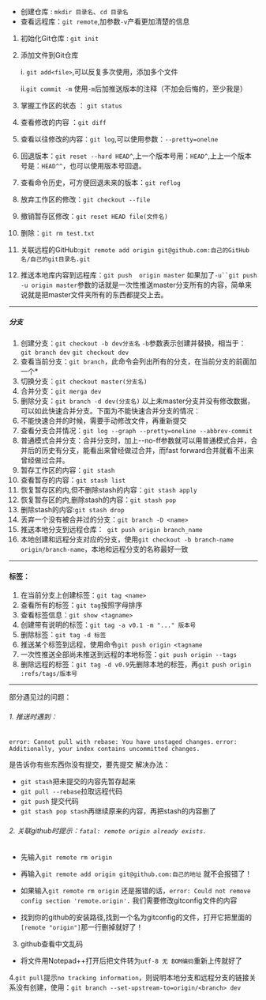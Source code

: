 - 创建仓库 : `mkdir 目录名`、`cd 目录名`
- 查看远程库：`git remote`,加参数`-v`产看更加清楚的信息
1. 初始化Git仓库 : `git init`
 
1.  添加文件到Git仓库
    
    i. `git add<file>`,可以反复多次使用，添加多个文件
    
    ii.`git commit -m` 使用`-m`后加推送版本的注释（不加会后悔的，至少我是）
1. 掌握工作区的状态 ： `git status`
1. 查看修改的内容 ：`git diff` 
2. 查看以往修改的内容：`git log`,可以使用参数：`--pretty=onelne`
3. 回退版本：`git reset --hard HEAD^`,上一个版本号用：`HEAD^`,上上一个版本号是：`HEAD^^`，也可以使用版本号回退。
4. 查看命令历史，可方便回退未来的版本：`git reflog`
5. 放弃工作区的修改：`git checkout --file`
6. 撤销暂存区修改：`git reset HEAD file(文件名)`
7. 删除：`git rm test.txt`
8. 关联远程的GitHub:`git remote add origin git@github.com:自己的GitHub名/自己的git目录名.git`
9. 推送本地库内容到远程库：`git push  origin master`
如果加了`-u``git push -u origin master`参数的话就是一次性推送master分支所有的内容，简单来说就是把master文件夹所有的东西都提交上去。


---
##### 分支
1. 创建分支：`git checkout -b dev分支名` 
`-b`参数表示创建并替换，相当于：` git branch dev`  `git checkout dev`
1. 查看当前分支：`git branch`，此命令会列出所有的分支，在当前分支的前面加一个*
1. 切换分支：`git checkout master(分支名)`
2. 合并分支：`git merga dev`
1. 删除分支：`git branch -d dev(分支名)`
以上未master分支并没有修改数据，可以如此快速合并分支。下面为不能快速合并分支的情况：
2. 不能快速合并的时候，需要手动修改文件，再重新提交
1. 查看分支合并情况：`git log --graph --pretty=oneline --abbrev-commit`
1. 普通模式合并分支：合并分支时，加上--no-ff参数就可以用普通模式合并，合并后的历史有分支，能看出来曾经做过合并，而fast forward合并就看不出来曾经做过合并。
2. 暂存工作区的内容：`git stash`
3. 查看暂存的内容：`git stash list`
4. 恢复暂存区的内,但不删除stash的内容：`git stash apply `
5. 恢复暂存区的内,删除stash的内容：`git stash pop`
6. 删除stash的内容:`git stash drop`
7. 丢弃一个没有被合并过的分支：`git branch -D <name>`
8. 推送本地分支到远程仓库：` git push origin branch_name`
9. 本地创建和远程分支对应的分支，使用`git checkout -b branch-name origin/branch-name`，本地和远程分支的名称最好一致


---
#### 标签：
1. 在当前分支上创建标签：`git tag <name>`
1. 查看所有的标签：`git tag`按照字母排序
2. 查看标签信息：`git show <tagname>`
3. 创建带有说明的标签：`git tag -a v0.1 -m "..." 版本号`
4. 删除标签：`git tag -d 标签`
5. 推送某个标签到远程，使用命令`git push origin <tagname`
6. 一次性推送全部尚未推送到远程的本地标签：`git push origin --tags`
7. 删除远程的标签：`git tag -d v0.9`先删除本地的标签，再`git push origin :refs/tags/版本号 `
---
部分遇见过的问题：

###### 1. 推送时遇到：

`error: Cannot pull with rebase: You have unstaged changes.` 
`error: Additionally, your index contains uncommitted changes. `

是告诉你有些东西你没有提交，要先提交
解决办法：
-  `git stash`把未提交的内容先暂存起来
-  `git pull --rebase`拉取远程代码
- `git push` 提交代码
- `git stash pop stash`再继续原来的内容，再把stash的内容删了
    
###### 2. 关联github时提示：`fatal: remote origin already exists.`
-  先输入`git remote rm origin`

-  再输入`git remote add origin git@github.com:自己的地址` 就不会报错了！

- 如果输入`git remote rm origin` 还是报错的话，`error: Could not remove config section 'remote.origin'.` 我们需要修改gitconfig文件的内容

- 找到你的github的安装路径,找到一个名为gitconfig的文件，打开它把里面的`[remote "origin"]`那一行删掉就好了！
3. github查看中文乱码
- 将文件用Notepad++打开后把文件转为`utf-8 无 BOM编码`重新上传就好了

4.`git pull`提示`no tracking information`，则说明本地分支和远程分支的链接关系没有创建，使用：`git branch --set-upstream-to=origin/<branch> dev`















